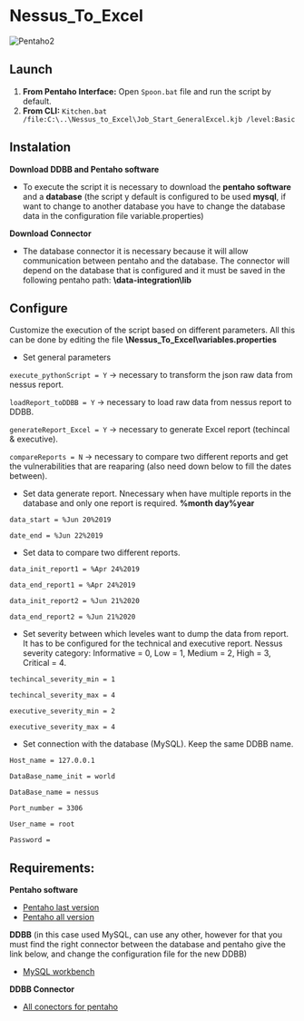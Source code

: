 # Nessus_To_Excel

![Pentaho2](https://user-images.githubusercontent.com/51793648/114426147-0c72bb00-9bba-11eb-8f21-7f20166c9c3b.png)

**Launch**
------------------------
1. **From Pentaho Interface:** Open `Spoon.bat` file and run the script by default.
2. **From CLI:** `Kitchen.bat /file:C:\..\Nessus_to_Excel\Job_Start_GeneralExcel.kjb /level:Basic`

**Instalation**
------------------------
**Download DDBB and Pentaho software**
- To execute the script it is necessary to download the **pentaho software** and a **database** (the script y default is configured to be used **mysql**, if want to change to another database you have to change the database data in the configuration file variable.properties) 

**Download Connector**
- The database connector it is necessary because it will allow communication between pentaho and the database. The connector will depend on the database that is configured and it must be saved in the following pentaho path: **\data-integration\lib**

**Configure**
------------------------
Customize the execution of the script based on different parameters. 
All this can be done by editing the file **\Nessus_To_Excel\variables.properties**
- Set general parameters

`execute_pythonScript = Y` -> necessary to transform the json raw data from nessus report.

`loadReport_toDDBB = Y` -> necessary to load raw data from nessus report to DDBB.

`generateReport_Excel = Y` -> necessary to generate Excel report (techincal & executive).

`compareReports = N` -> necessary to compare two different reports and get the vulnerabilities that are reaparing (also need down below to fill the dates between).


- Set data generate report. Nnecessary when have multiple reports in the database and only one report is required. **%month day%year**

`data_start = %Jun 20%2019`

`date_end = %Jun 22%2019`

- Set data to compare two different reports.

`data_init_report1 = %Apr 24%2019`

`data_end_report1 = %Apr 24%2019`

`data_init_report2 = %Jun 21%2020`

`data_end_report2 = %Jun 21%2020`

- Set severity between which leveles want to dump the data from report. It has to be configured for the technical and executive report. Nessus severity category: Informative = 0, Low = 1, Medium = 2, High = 3, Critical = 4.

`techincal_severity_min = 1`

`techincal_severity_max = 4`

`executive_severity_min = 2`

`executive_severity_max = 4`

- Set connection with the database (MySQL). Keep the same DDBB name.

`Host_name = 127.0.0.1`

`DataBase_name_init = world`

`DataBase_name = nessus`

`Port_number = 3306`

`User_name = root`

`Password = `


**Requirements:**
------------------------
**Pentaho software**
- [Pentaho last version](<https://events.pentaho.com/CE-Download_Data-Integration-ALL-OS.html>)
- [Pentaho all version](https://sourceforge.net/projects/pentaho/files/)

**DDBB** (in this case used MySQL, can use any other, however for that you must find the right connector between the database and pentaho give the link below, and change the configuration file for the new DDBB)
- [MySQL workbench](https://www.mysql.com/products/workbench/)

**DDBB Connector**
- [All conectors for pentaho ](https://dev.mysql.com/downloads/workbench/)
